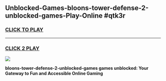 
## Unblocked-Games-bloons-tower-defense-2-unblocked-games-Play-Online #qtk3r
<h3>
<a href="https://news.freeplayer.one?title=bloons-tower-defense-2-unblocked-games&ref=3">CLICK TO PLAY</a></h3>
<hr>

<h3>
<a href="https://news.freeplayer.one?title=bloons-tower-defense-2-unblocked-games&ref=3">CLICK 2 PLAY</a>
  
</h3>

<a href="https://news.freeplayer.one?title=bloons-tower-defense-2-unblocked-games&ref=3"><img src="https://clearcache.store/games.png"></a>


**bloons-tower-defense-2-unblocked-games games unblocked: Your Gateway to Fun and Accessible Online Gaming**
